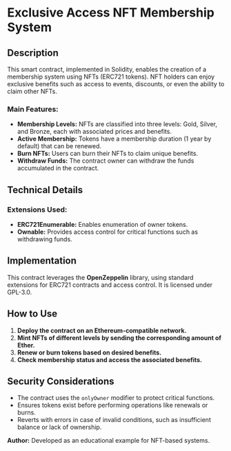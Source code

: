 # Exclusive Access NFT Membership System

## Description
This smart contract, implemented in Solidity, enables the creation of a membership system using NFTs (ERC721 tokens). NFT holders can enjoy exclusive benefits such as access to events, discounts, or even the ability to claim other NFTs.

### Main Features:
- **Membership Levels:** NFTs are classified into three levels: Gold, Silver, and Bronze, each with associated prices and benefits.
- **Active Membership:** Tokens have a membership duration (1 year by default) that can be renewed.
- **Burn NFTs:** Users can burn their NFTs to claim unique benefits.
- **Withdraw Funds:** The contract owner can withdraw the funds accumulated in the contract.

## Technical Details

### Extensions Used:
- **ERC721Enumerable:** Enables enumeration of owner tokens.
- **Ownable:** Provides access control for critical functions such as withdrawing funds.

## Implementation
This contract leverages the **OpenZeppelin** library, using standard extensions for ERC721 contracts and access control. It is licensed under GPL-3.0.

## How to Use
1. **Deploy the contract on an Ethereum-compatible network.**
2. **Mint NFTs of different levels by sending the corresponding amount of Ether.**
3. **Renew or burn tokens based on desired benefits.**
4. **Check membership status and access the associated benefits.**

## Security Considerations
- The contract uses the `onlyOwner` modifier to protect critical functions.
- Ensures tokens exist before performing operations like renewals or burns.
- Reverts with errors in case of invalid conditions, such as insufficient balance or lack of ownership.

**Author:** Developed as an educational example for NFT-based systems.
